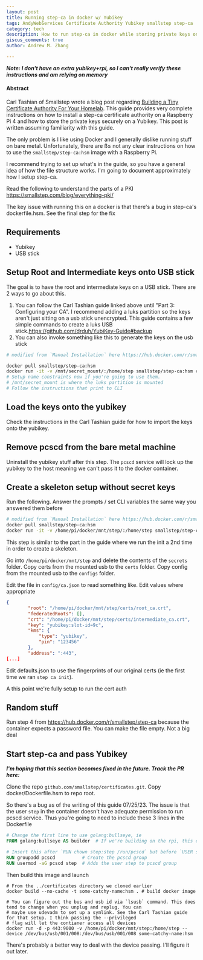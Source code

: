 ```yaml
---
layout: post
title: Running step-ca in docker w/ Yubikey
tags: AndyWebServices Certificate Authority Yubikey smallstep step-ca 
category: tech
description: How to run step-ca in docker while storing private keys on Yubikey 
giscus_comments: true
author: Andrew M. Zhang

---
```


***Note: I don't have an extra yubikey+rpi, so I can't really verify these instructions and am relying on memory***

#### Abstract
Carl Tashian of Smallstep wrote a blog post regarding [Building a Tiny Certificate Authority For Your Homelab](https://smallstep.com/blog/build-a-tiny-ca-with-raspberry-pi-yubikey/). 
This guide provides very complete instructions on how to install a step-ca certificate authority on a Raspberry Pi 4 
and how to store the private keys securely on a Yubikey. This post is written assuming familiarity with this guide.

The only problem is I like using Docker and I generally dislike running stuff on bare metal. Unfortunately, there are ß≤
not any clear instructions on how to use the `smallstep/step-ca:hsm` image with a Raspberry Pi.

I recommend trying to set up what's in the guide, so you have a general idea of how the file structure works. I'm going
to document approximately how I setup step-ca.

Read the following to understand the parts of a PKI https://smallstep.com/blog/everything-pki/

The key issue with running this on a docker is that there's a bug in step-ca's dockerfile.hsm. See the final step
for the fix

## Requirements
* Yubikey
* USB stick

## Setup Root and Intermediate keys onto USB stick

The goal is to have the root and intermediate keys on a USB stick. There are 2 ways to go about this.

1. You can follow the Carl Tashian guide linked above until "Part 3: Configuring your CA". I recommend adding a luks
partition so the keys aren't just sitting on a usb stick unencrypted. This guide contains a few simple commands to
create a luks USB stick.https://github.com/drduh/YubiKey-Guide#backup
2. You can also invoke something like this to generate the keys on the usb stick

```bash
# modified from `Manual Installation` here https://hub.docker.com/r/smallstep/step-ca

docker pull smallstep/step-ca:hsm
docker run -it -v /mnt/secret_mount/:/home/step smallstep/step-ca:hsm ca init --remote-management 
# Setup name constraints now if you're going to use them.
# /mnt/secret_mount is where the luks partition is mounted
# Follow the instructions that print to CLI
```

## Load the keys onto the yubikey

Check the instructions in the Carl Tashian guide for how to import the keys onto the yubikey. 

## Remove pcscd from the bare metal machine

Uninstall the yubikey stuff after this step. The `pcscd` service will lock up the yubikey to the host meaning we can't pass it to
the docker container.

## Create a skeleton setup without secret keys

Run the following. Answer the prompts / set CLI variables the same way you answered them before
```bash
# modified from `Manual Installation` here https://hub.docker.com/r/smallstep/step-ca
docker pull smallstep/step-ca:hsm
docker run -it -v /home/pi/docker/mnt/step/:/home/step smallstep/step-ca:hsm ca init --remote-management 
```

This step is similar to the part in the guide where we run the init a 2nd time in order to create a skeleton.

Go into `/home/pi/docker/mnt/step` and delete the contents of the `secrets` folder. Copy certs from the mounted usb
to the `certs` folder. Copy config from the mounted usb to the `configs` folder.

Edit the file in `config/ca.json` to read something like. Edit values where appropriate
```json
{
        "root": "/home/pi/docker/mnt/step/certs/root_ca.crt",
        "federatedRoots": [],
        "crt": "/home/pi/docker/mnt/step/certs/intermediate_ca.crt",
        "key": "yubikey:slot-id=9c",
        "kms": {
            "type": "yubikey",
            "pin": "123456"
        },
        "address": ":443",
[...]
```

Edit defaults.json to use the fingerprints of our original certs (ie the first time we ran `step ca init`). 

A this point we're fully setup to run the cert auth

## Random stuff

Run step 4 from https://hub.docker.com/r/smallstep/step-ca because the container expects a password file. You can make the
file empty. Not a big deal

## Start step-ca and pass Yubikey

***I'm hoping that this section becomes fixed in the future. Track the PR here: <insert PR here>***

Clone the repo `github.com/smallstep/certificates.git`. Copy docker/Dockerfile.hsm to repo root.

So there's a bug as of the writing of this guide 07/25/23. The issue is that the user `step` in the container doesn't
have adequate permission to run pcscd service. Thus you're going to need to include these 3 lines in the Dockerfile
```dockerfile
# Change the first line to use golang:bullseye, ie
FROM golang:bullseye AS builder  # If we're building on the rpi, this ensures we have the right glibc version

# Insert this after `RUN chown step:step /run/pcscd` but before `USER step`
RUN groupadd pcscd          # Create the pcscd group
RUN usermod -aG pcscd step  # Adds the user step to pcscd group
```

Then build this image and launch
```
# From the ../certificates directory we cloned earlier
docker build --no-cache -t some-catchy-name:hsm . # build docker image

# You can figure out the bus and usb id via `lsusb` command. This does tend to change when you unplug and replug. You can
# maybe use udevadm to set up a symlink. See the Carl Tashian guide for that setup. I think passing the --privileged 
# flag will let the contianer access all devices
docker run -d -p 443:9000 -v /home/pi/docker/mnt/step:/home/step --device /dev/bus/usb/001/008:/dev/bus/usb/001/008 some-catchy-name:hsm
```

There's probably a better way to deal with the device passing. I'll figure it out later. 


